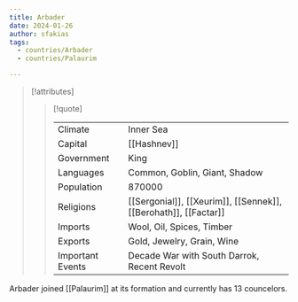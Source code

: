 ```yaml
---
title: Arbader
date: 2024-01-26
author: sfakias
tags:
  - countries/Arbader
  - countries/Palaurim

---
```

> [!attributes]
> 
> > [!quote]
> >
> > | | |
> > | --- | --- |
> > | Climate | Inner Sea |
> > | Capital | [[Hashnev]] |
> > | Government | King |
> > | Languages | Common, Goblin, Giant, Shadow |
> > | Population | 870000 |
> > | Religions | [[Sergonial]], [[Xeurim]], [[Sennek]], [[Berohath]], [[Factar]] |
> > | Imports | Wool, Oil, Spices, Timber |
> > | Exports | Gold, Jewelry,  Grain, Wine |
> > | Important Events | Decade War with South Darrok, Recent Revolt |

Arbader joined [[Palaurim]] at its formation and currently has 13 councelors.